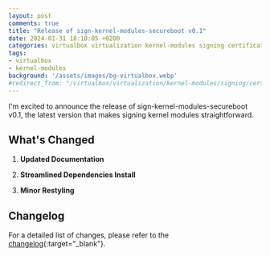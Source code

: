 ```yaml
---
layout: post
comments: true
title: "Release of sign-kernel-modules-secureboot v0.1"
date: 2024-01-31 18:10:05 +0200
categories: virtualbox virtualization kernel-modules signing certificates uefi v0.1
tags:
- virtualbox
- kernel-modules
background: '/assets/images/bg-virtualbox.webp'
#redirect_from: "/virtualbox/virtualization/kernel-modules/signing/certificates/uefi/2024/01/30/virtualbox-signing-kernel-modules-secureboot.html"
---
```


I'm excited to announce the release of sign-kernel-modules-secureboot v0.1, the latest version that makes signing kernel modules straightforward.

## What's Changed

1. **Updated Documentation**

2. **Streamlined Dependencies Install**

3. **Minor Restyling**

## Changelog

For a detailed list of changes, please refer to the [changelog](https://github.com/carlesloriente/sign-kernel-modules-secureboot/releases/tag/v0.1){:target="_blank"}.
